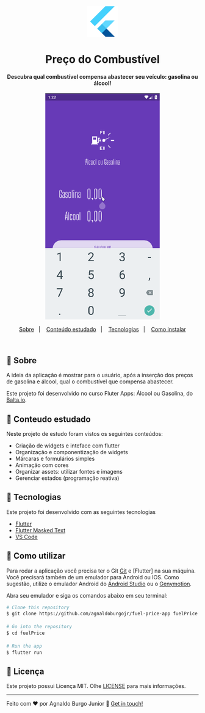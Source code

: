 <div align="center" >
  <img alt="Project demo" src="./github/flutter.png" width='80px'>
</div>
<h1 align="center" >
    Preço do Combustível
</h1>

<h4 align="center">
  Descubra qual combustível compensa abastecer seu veículo: gasolina ou álcool!
</h4>
<div align="center" >
  <img alt="Project demo" src="./github/aog2.gif" width='300px'>
</div>

<p align="center">
  <a href="#large_blue_diamond-sobre">Sobre</a>&nbsp;&nbsp;&nbsp;|&nbsp;&nbsp;&nbsp;
  <a href="#large_blue_diamond-conteudo-estudado">Conteúdo estudado</a>&nbsp;&nbsp;&nbsp;|&nbsp;&nbsp;&nbsp;
  <a href="#large_blue_diamond-tecnologias">Tecnologias</a>&nbsp;&nbsp;&nbsp;|&nbsp;&nbsp;&nbsp;
  <a href="#large_blue_diamond-como-utilizar">Como instalar</a>
</p>
<br>

## :large_blue_diamond: Sobre

A ideia da aplicação é mostrar para o usuário, após a inserção dos preços de gasolina e álcool, qual o combustível que compensa abastecer.

Este projeto foi desenvolvido no curso Fluter Apps: Álcool ou Gasolina, do [Balta.io](https://balta.io/).

## :large_blue_diamond: Conteudo estudado

Neste projeto de estudo foram vistos os seguintes conteúdos:

- Criação de widgets e inteface com flutter
- Organização e componentização de widgets
- Márcaras e formulários simples
- Animação com cores
- Organizar assets: utilizar fontes e imagens
- Gerenciar estados (programação reativa)

## :large_blue_diamond: Tecnologias

Este projeto foi desenvolvido com as seguintes tecnologias

- [Flutter](https://flutter.dev/)
- [Flutter Masked Text](https://github.com/benhurott/flutter-masked-text)
- [VS Code][vc]

## :large_blue_diamond: Como utilizar

Para rodar a aplicação você precisa ter o Git [Git](https://git-scm.com) e [Flutter] na sua máquina. Você precisará também de um emulador para Android ou IOS.
Como sugestão, utilize o emulador Android do [Android Studio](https://developer.android.com/studio) ou o [Genymotion](https://www.genymotion.com/).

Abra seu emulador e siga os comandos abaixo em seu terminal:

```bash
# Clone this repository
$ git clone https://github.com/agnaldoburgojr/fuel-price-app fuelPrice

# Go into the repository
$ cd fuelPrice

# Run the app
$ flutter run
```

## :large_blue_diamond: Licença

Este projeto possui Licença MIT. Olhe [LICENSE](https://github.com/agnaldoburgojr/fuel-price-app/blob/master/LICENCE) para mais informações.

---

Feito com ♥ por Agnaldo Burgo Junior :wave: [Get in touch!](https://www.linkedin.com/in/agnaldo-burgo-junior/)

[vc]: https://code.visualstudio.com/
